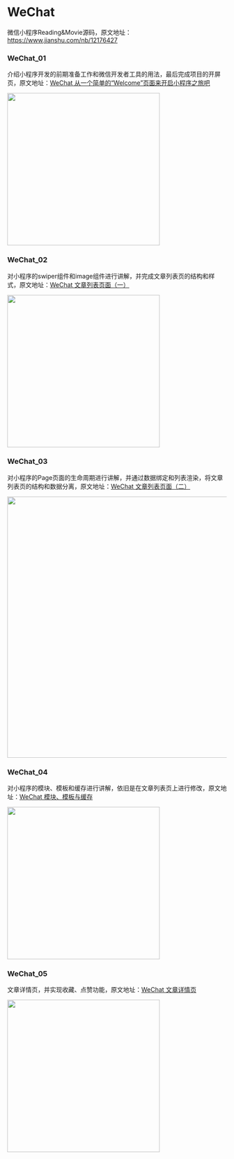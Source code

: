 # WeChat

微信小程序Reading&Movie源码，原文地址：https://www.jianshu.com/nb/12176427

### WeChat_01

介绍小程序开发的前期准备工作和微信开发者工具的用法，最后完成项目的开屏页，原文地址：[WeChat 从一个简单的“Welcome”页面来开启小程序之旅吧](https://www.jianshu.com/p/896e91673f4d)

<img src="https://upload-images.jianshu.io/upload_images/1662958-eaf1563650b3bc12.png?imageMogr2/auto-orient/strip%7CimageView2/2/w/700" width="350">

### WeChat_02

对小程序的swiper组件和image组件进行讲解，并完成文章列表页的结构和样式，原文地址：[WeChat 文章列表页面（一）](https://www.jianshu.com/p/febde9ceb770)

<img src="https://upload-images.jianshu.io/upload_images/1662958-42af4cbd9bf77dc5.gif?imageMogr2/auto-orient/strip%7CimageView2/2/w/372" width="350">

### WeChat_03

对小程序的Page页面的生命周期进行讲解，并通过数据绑定和列表渲染，将文章列表页的结构和数据分离，原文地址：[WeChat 文章列表页面（二）](https://www.jianshu.com/p/3262af549941)

<img src="https://upload-images.jianshu.io/upload_images/1662958-e15db01ca30dd779.gif?imageMogr2/auto-orient/strip%7CimageView2/2/w/700" width="600">

### WeChat_04

对小程序的模块、模板和缓存进行讲解，依旧是在文章列表页上进行修改，原文地址：[WeChat 模块、模板与缓存](https://www.jianshu.com/p/1c7fa58b41f6)

<img src="https://upload-images.jianshu.io/upload_images/1662958-4135adb04a3463bd.png?imageMogr2/auto-orient/strip%7CimageView2/2/w/700" width="350">

### WeChat_05

文章详情页，并实现收藏、点赞功能，原文地址：[WeChat 文章详情页](https://www.jianshu.com/p/c09354787b57)

<img src="https://upload-images.jianshu.io/upload_images/1662958-3ca05cacac45628e.gif?imageMogr2/auto-orient/strip" width="350">